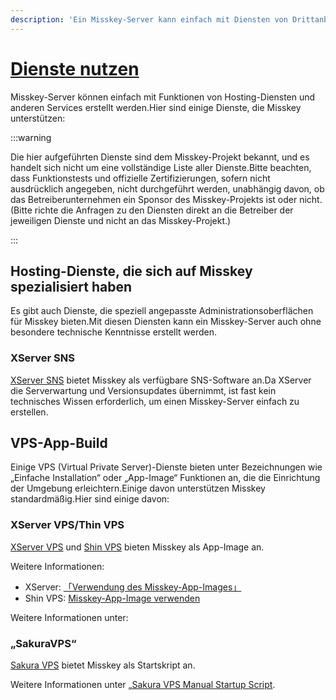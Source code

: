 ```yaml
---
description: 'Ein Misskey-Server kann einfach mit Diensten von Drittanbietern erstellt werden.'
---
```


# [Dienste nutzen](./service/)

Misskey-Server können einfach mit Funktionen von Hosting-Diensten und anderen Services erstellt werden.Hier sind einige Dienste, die Misskey unterstützen:

:::warning

Die hier aufgeführten Dienste sind dem Misskey-Projekt bekannt, und es handelt sich nicht um eine vollständige Liste aller Dienste.Bitte beachten, dass Funktionstests und offizielle Zertifizierungen, sofern nicht ausdrücklich angegeben, nicht durchgeführt werden, unabhängig davon, ob das Betreiberunternehmen ein Sponsor des Misskey-Projekts ist oder nicht. (Bitte richte die Anfragen zu den Diensten direkt an die Betreiber der jeweiligen Dienste und nicht an das Misskey-Projekt.)

:::

## Hosting-Dienste, die sich auf Misskey spezialisiert haben

Es gibt auch Dienste, die speziell angepasste Administrationsoberflächen für Misskey bieten.Mit diesen Diensten kann ein Misskey-Server auch ohne besondere technische Kenntnisse erstellt werden.

### XServer SNS

[XServer SNS](https://sns.xserver.ne.jp/) bietet Misskey als verfügbare SNS-Software an.Da XServer die Serverwartung und Versionsupdates übernimmt, ist fast kein technisches Wissen erforderlich, um einen Misskey-Server einfach zu erstellen.

## VPS-App-Build

Einige VPS (Virtual Private Server)-Dienste bieten unter Bezeichnungen wie „Einfache Installation“ oder „App-Image“ Funktionen an, die die Einrichtung der Umgebung erleichtern.Einige davon unterstützen Misskey standardmäßig.Hier sind einige davon:

### XServer VPS/Thin VPS

[XServer VPS](https://vps.xserver.ne.jp/) und [Shin VPS](https://www.shin-vps.jp/) bieten Misskey als App-Image an.

Weitere Informationen:

- XServer: [「Verwendung des Misskey-App-Images」](https://vps.xserver.ne.jp/support/manual/man_server_app_use_misskey.php)
- Shin VPS: [Misskey-App-Image verwenden](https://www.shin-vps.jp/support/manual/man_server_app_use_misskey.php)

Weitere Informationen unter:

### „SakuraVPS“

[Sakura VPS](https://vps.sakura.ad.jp/) bietet Misskey als Startskript an.

Weitere Informationen unter [„Sakura VPS Manual Startup Script](https://manual.sakura.ad.jp/vps/startupscript/startupscript.html).
